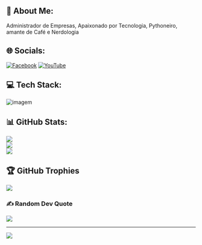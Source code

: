 ## :man: About Me:
Administrador de Empresas, Apaixonado por Tecnologia, Pythoneiro, amante de Café e Nerdologia


## :globe_with_meridians: Socials:
[![Facebook](https://img.shields.io/badge/Facebook-%230077B5.svg?logo=facebook&logoColor=white)](https://www.facebook.com/SAServicosTI) [![YouTube](https://img.shields.io/badge/YouTube-%23FF0000.svg?logo=YouTube&logoColor=white)](https://youtube.com/c/UCl2hF5WJS9GjaZ8Cv6KipWg) 

## :computer: Tech Stack:
![imagem](https://img.shields.io/badge/-Photoshop-0ABF53?style=for-the-badge&logo=Adobe%20Photoshop&logoColor=white)

## 📊 GitHub Stats:
![](https://github-readme-stats.vercel.app/api?username=correaito&theme=dark&hide_border=false&include_all_commits=false&count_private=false)<br/>
![](https://github-readme-streak-stats.herokuapp.com/?user=correaito&theme=dark&hide_border=false)<br/>
![](https://github-readme-stats.vercel.app/api/top-langs/?username=correaito&theme=dark&hide_border=false&include_all_commits=false&count_private=false&layout=compact)

## 🏆 GitHub Trophies
![](https://github-profile-trophy.vercel.app/?username=correaito&theme=radical&no-frame=false&no-bg=true&margin-w=4)

### ✍️ Random Dev Quote
![](https://quotes-github-readme.vercel.app/api?type=horizontal&theme=radical)

---
[![](https://visitcount.itsvg.in/api?id=correaito&icon=2&color=1)](https://visitcount.itsvg.in)
